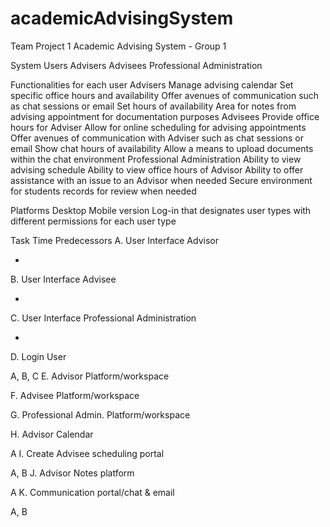 # academicAdvisingSystem
Team Project 1
Academic Advising System - Group 1

System Users
Advisers
Advisees
Professional Administration

Functionalities for each user
Advisers 
Manage advising calendar
Set specific office hours and availability
Offer avenues of communication such as chat sessions or email
Set hours of availability
Area for notes from advising appointment for documentation purposes
Advisees
Provide office hours for Adviser
Allow for online scheduling for advising appointments
Offer avenues of communication with Adviser such as chat sessions or email
Show chat hours of availability
Allow a means to upload documents within the chat environment
Professional Administration
Ability to view advising schedule
Ability to view office hours of Advisor
Ability to offer assistance with an issue to an Advisor when needed
Secure environment for students records for review when needed

Platforms
Desktop
Mobile version
Log-in that designates user types with different permissions for each user type


Task
Time
Predecessors
A. User Interface Advisor	


-
B. User Interface Advisee


-
C. User Interface Professional Administration


-
D. Login User


A, B, C
E. Advisor Platform/workspace




F. Advisee Platform/workspace




G. Professional Admin. Platform/workspace




H. Advisor Calendar


A
I. Create Advisee scheduling portal


A, B
J. Advisor Notes platform


A
K. Communication portal/chat & email


A, B






